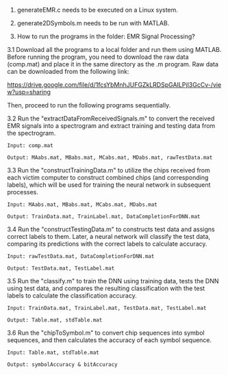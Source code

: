 1. generateEMR.c needs to be executed on a Linux system.
2. generate2DSymbols.m needs to be run with MATLAB.

3. How to run the programs in the folder: EMR Signal Processing?

3.1 Download all the programs to a local folder and run them using MATLAB. Before running the program, you need to download the raw data (comp.mat) and place it in the same directory as the .m program. Raw data can be downloaded from the following link:

https://drive.google.com/file/d/1fcsYbMnhJUFGZkLRDSpGAILPjI3GcCv-/view?usp=sharing

Then, proceed to run the following programs sequentially.

3.2 Run the "extractDataFromReceivedSignals.m" to convert the received EMR signals into a spectrogram and extract training and testing data from the spectrogram.

    Input: comp.mat
    
    Output: MAabs.mat, MBabs.mat, MCabs.mat, MDabs.mat, rawTestData.mat

3.3 Run the "constructTrainingData.m" to utilize the chips received from each victim computer to construct combined chips (and corresponding labels), which will be used for training the neural network in subsequent processes.

    Input: MAabs.mat, MBabs.mat, MCabs.mat, MDabs.mat
    
    Output: TrainData.mat, TrainLabel.mat, DataCompletionForDNN.mat

3.4 Run the "constructTestingData.m" to constructs test data and assigns correct labels to them. Later, a neural network will classify the test data, comparing its predictions with the correct labels to calculate accuracy. 

    Input: rawTestData.mat, DataCompletionForDNN.mat
    
    Output: TestData.mat, TestLabel.mat

3.5 Run the "classify.m" to train the DNN using training data, tests the DNN using test data, and compares the resulting classification with the test labels to calculate the classification accuracy.

    Input: TrainData.mat, TrainLabel.mat, TestData.mat, TestLabel.mat
    
    Output: Table.mat, stdTable.mat

3.6 Run the "chipToSymbol.m" to convert chip sequences into symbol sequences, and then calculates the accuracy of each symbol sequence.

    Input: Table.mat, stdTable.mat
    
    Output: symbolAccuracy & bitAccuracy

